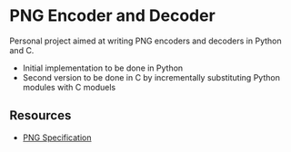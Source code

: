 # PNG Encoder and Decoder
Personal project aimed at writing PNG encoders and decoders in Python and C.
- Initial implementation to be done in Python
- Second version to be done in C by incrementally substituting Python modules with C moduels

## Resources
- [PNG Specification](http://www.libpng.org/pub/png/spec/1.2/PNG-Contents.html)
